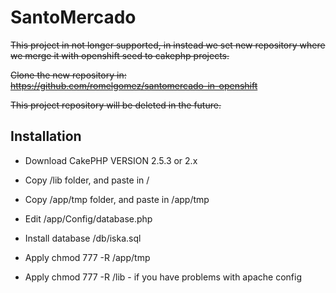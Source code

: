 # SantoMercado

~~This project in not longer supported, in instead we set new repository where we merge it with openshift seed to cakephp projects.~~

~~Clone the new repository in: https://github.com/romelgomez/santomercado-in-openshift~~

~~This project repository will be deleted in the future.~~   


## Installation 

- Download CakePHP VERSION 2.5.3 or 2.x
- Copy /lib folder, and paste in /
- Copy /app/tmp folder, and paste in /app/tmp
- Edit /app/Config/database.php
- Install database /db/iska.sql

- Apply chmod 777 -R /app/tmp
- Apply chmod 777 -R /lib - if you have problems with apache config
